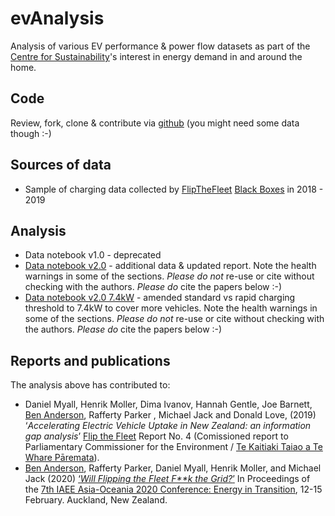 # evAnalysis

Analysis of various EV performance & power flow datasets as part of the [Centre for Sustainability](https://www.otago.ac.nz/centre-sustainability)'s interest in energy demand in and around the home.

## Code

Review, fork, clone & contribute via [github](https://github.com/CfSOtago/evAnalysis) (you might need some data though :-)

## Sources of data

 * Sample of charging data collected by [FlipTheFleet](http://flipthefleet.org/) [Black Boxes](https://flipthefleet.org/ev-black-box/) in 2018 - 2019

## Analysis

 * Data notebook v1.0 - deprecated
 * [Data notebook v2.0](EVBB_report_v1_final_EVBB_processed_all_v2.0_20190604.html) - additional data & updated report. Note the health warnings in some of the sections. _Please do not_ re-use or cite without checking with the authors. _Please do_ cite the papers below :-)
* [Data notebook v2.0 7.4kW](EVBB_report_1.1_7.4kW_EVBB_processed_all_v2.0_20190604.html) - amended standard vs rapid charging threshold to 7.4kW to cover more vehicles. Note the health warnings in some of the sections. _Please do not_ re-use or cite without checking with the authors. _Please do_ cite the papers below :-)
 
## Reports and publications

The analysis above has contributed to:

  * Daniel Myall, Henrik Moller, Dima Ivanov, Hannah Gentle, Joe Barnett, [Ben Anderson](https://twitter.com/dataknut), Rafferty Parker , Michael Jack and Donald Love, (2019) ‘_Accelerating Electric Vehicle Uptake in New Zealand: an information gap analysis_’ [Flip the Fleet](http://flipthefleet.org/) Report No. 4 (Comissioned report to Parliamentary Commissioner for the Environment / [Te Kaitiaki Taiao a Te Whare Pāremata](https://www.pce.parliament.nz/)).
  * [Ben Anderson](https://twitter.com/dataknut), Rafferty Parker, Daniel Myall, Henrik Moller, and Michael Jack (2020) [‘_Will Flipping the Fleet F**k the Grid?_’](https://eprints.soton.ac.uk/437541/) In Proceedings of the [7th IAEE Asia-Oceania 2020 Conference: Energy in Transition](https://iaee2020.nz/), 12-15 February. Auckland, New Zealand.


